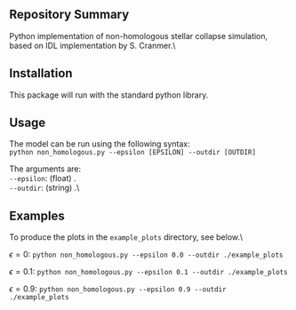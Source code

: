 

## Repository Summary

Python implementation of non-homologous stellar collapse simulation, based on IDL implementation by S. Cranmer.\


## Installation
This package will run with the standard python library.

## Usage

The model can be run using the following syntax:\
`python non_homologous.py --epsilon [EPSILON] --outdir [OUTDIR]`

The arguments are:\
`--epsilon`: (float) .\
`--outdir`: (string) .\

## Examples
To produce the plots in the `example_plots` directory, see below.\

$\epsilon = 0:$
`python non_homologous.py --epsilon 0.0 --outdir ./example_plots`

$\epsilon = 0.1:$
`python non_homologous.py --epsilon 0.1 --outdir ./example_plots`

$\epsilon = 0.9:$
`python non_homologous.py --epsilon 0.9 --outdir ./example_plots`

